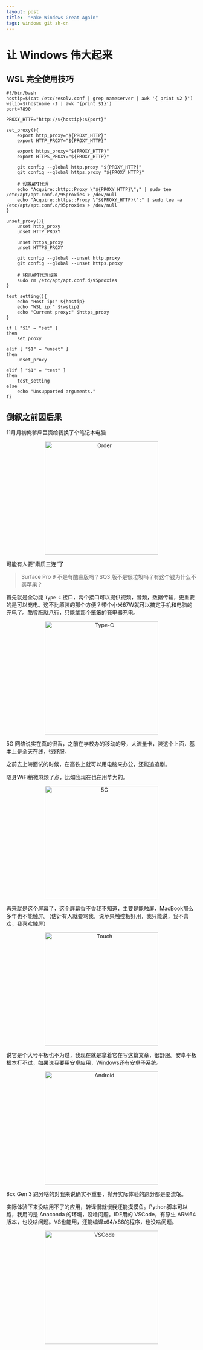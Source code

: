 ```yaml
---
layout: post
title:  "Make Windows Great Again"
tags: windows git zh-cn
---
```


# 让 Windows 伟大起来

## WSL 完全使用技巧



```shell
#!/bin/bash
hostip=$(cat /etc/resolv.conf | grep nameserver | awk '{ print $2 }')
wslip=$(hostname -I | awk '{print $1}')
port=7890

PROXY_HTTP="http://${hostip}:${port}"

set_proxy(){
    export http_proxy="${PROXY_HTTP}"
    export HTTP_PROXY="${PROXY_HTTP}"

    export https_proxy="${PROXY_HTTP}"
    export HTTPS_PROXY="${PROXY_HTTP}"

    git config --global http.proxy "${PROXY_HTTP}"
    git config --global https.proxy "${PROXY_HTTP}"

    # 设置APT代理
    echo "Acquire::http::Proxy \"${PROXY_HTTP}\";" | sudo tee /etc/apt/apt.conf.d/95proxies > /dev/null
    echo "Acquire::https::Proxy \"${PROXY_HTTP}\";" | sudo tee -a /etc/apt/apt.conf.d/95proxies > /dev/null
}

unset_proxy(){
    unset http_proxy
    unset HTTP_PROXY

    unset https_proxy
    unset HTTPS_PROXY

    git config --global --unset http.proxy
    git config --global --unset https.proxy

    # 移除APT代理设置
    sudo rm /etc/apt/apt.conf.d/95proxies
}

test_setting(){
    echo "Host ip:" ${hostip}
    echo "WSL ip:" ${wslip}
    echo "Current proxy:" $https_proxy
}

if [ "$1" = "set" ]
then
    set_proxy

elif [ "$1" = "unset" ]
then
    unset_proxy

elif [ "$1" = "test" ]
then
    test_setting
else
    echo "Unsupported arguments."
fi
```

## 倒叙之前因后果

11月月初俺爹斥巨资给我换了个笔记本电脑

<center>
    <img src="http://icing.fun/img/post/2023/11/29/order.jpg" alt="Order" title="Order" width="300" />
</center>

可能有人要“素质三连”了

> Surface Pro 9 不是有酷睿版吗？SQ3 版不是很垃圾吗？有这个钱为什么不买苹果？

首先就是全功能 `Type-C` 接口，两个接口可以提供视频，音频，数据传输，更重要的是可以充电。这不比原装的那个方便？带个小米67W就可以搞定手机和电脑的充电了。酷睿版就八行，只能拿那个笨笨的充电器充电。

<center>
    <img src="http://icing.fun/img/post/2023/11/29/type-c.jpg" alt="Type-C" title="Type-C" width="300" />
</center>

5G 网络说实在真的很香，之前在学校办的移动的号，大流量卡，装这个上面，基本上是全天在线，很舒服。

之前去上海面试的时候，在高铁上就可以用电脑来办公，还能追追剧。

随身WiFi稍微麻烦了点，比如我现在也在用华为的。

<center>
    <img src="http://icing.fun/img/post/2023/11/29/5g.jpg" alt="5G" title="5G" width="300" />
</center>

再来就是这个屏幕了，这个屏幕香不香我不知道，主要是能触屏，MacBook那么多年也不能触屏。（估计有人就要骂我，说苹果触控板好用，我只能说，我不喜欢，我喜欢触屏）

<center>
    <img src="http://icing.fun/img/post/2023/11/29/touch.jpg" alt="Touch" title="Touch" width="300" />
</center>

说它是个大号平板也不为过，我现在就是拿着它在写这篇文章，很舒服。安卓平板根本打不过，如果说我要用安卓应用，Windows还有安卓子系统。

<center>
    <img src="http://icing.fun/img/post/2023/11/29/android.jpg" alt="Android" title="Android" width="300" />
</center>

8cx Gen 3 跑分啥的对我来说确实不重要，抛开实际体验的跑分都是耍流氓。

实际体验下来没啥用不了的应用，转译慢就慢我还能摸摸鱼。Python脚本可以跑，我用的是 Anaconda 的环境，没啥问题。IDE用的 VSCode，有原生 ARM64 版本，也没啥问题。VS也能用，还能编译x64/x86的程序，也没啥问题。

<center>
    <img src="http://icing.fun/img/post/2023/11/29/vscode.jpg" alt="VSCode" title="VSCode" width="300" />
</center>